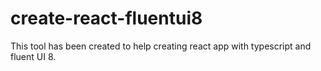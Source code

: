 # create-react-fluentui8

This tool has been created to help creating react app with typescript and fluent UI 8.